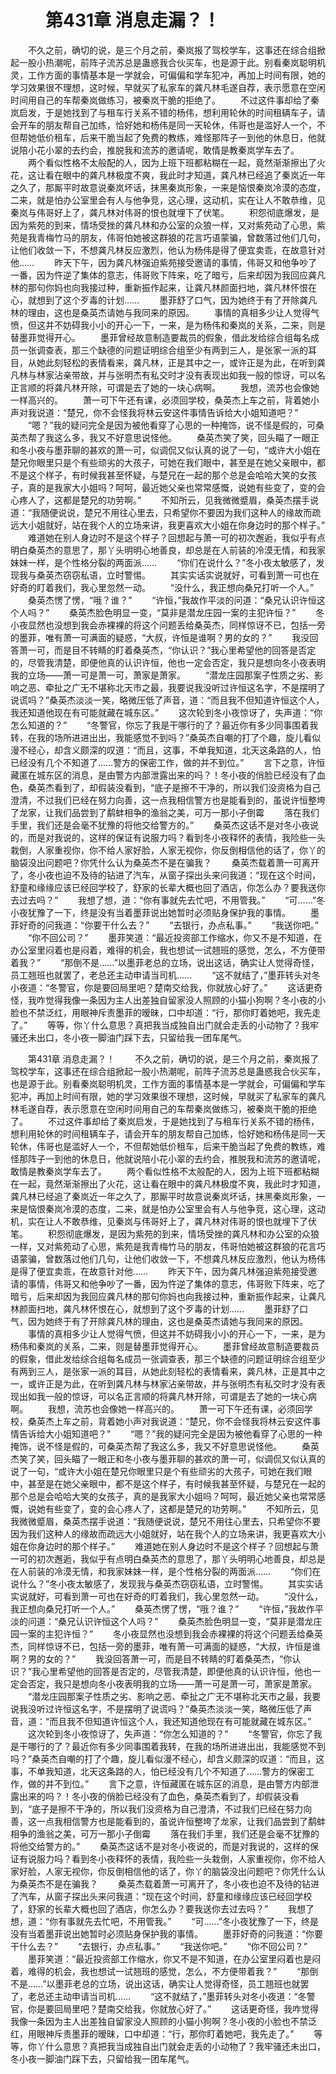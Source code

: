 # 　　第431章 消息走漏？！
　　不久之前，确切的说，是三个月之前，秦岚报了驾校学车，这事还在综合组掀起一股小热潮呢，前阵子流苏总是蛊惑我合伙买车，也是源于此。别看秦岚聪明机灵，工作方面的事情基本是一学就会，可偏偏和学车犯冲，再加上时间有限，她的学习效果很不理想，这时候，早就买了私家车的龚凡林毛遂自荐，表示愿意在空闲时间用自己的车帮秦岚做练习，被秦岚干脆的拒绝了。
　　不过这件事却给了秦岚启发，于是她找到了与租车行关系不错的杨伟，想利用轮休的时间租辆车子，请会开车的朋友帮自己加练，恰好她和杨伟是同一天轮休，伟哥也是滥好人一个，不但帮她低价租车，后来干脆当起了免费的教练，难怪那阵子一到他的休息日，他就说陪小花小翠的去约会，推脱我和流苏的邀请呢，敢情是教秦岚学车去了。
　　两个看似性格不太般配的人，因为上班下班都粘糊在一起，竟然渐渐擦出了火花，这让看在眼中的龚凡林极度不爽，我此时才知道，龚凡林已经追了秦岚近一年之久了，那厮平时故意说秦岚坏话，抹黑秦岚形象，一来是恼恨秦岚冷漠的态度，二来，就是怕办公室里会有人与他争竞，这心理，这动机，实在让人不敢恭维，见秦岚与伟哥好上了，龚凡林对伟哥的恨也就埋下了伏笔。
　　积怨彻底爆发，是因为紫苑的到来，情场受挫的龚凡林和办公室的众狼一样，又对紫苑动了心思，紫苑是我青梅竹马的朋友，伟哥怕她被这群狼的花言巧语蒙骗，曾数落过他们几句，让他们收敛一下，不想龚凡林反应激烈，他认为杨伟是得了便宜卖乖，在故意针对他……
　　昨天下午，因为龚凡林强迫紫苑接受邀请的事情，伟哥又和他争吵了一番，因为忤逆了集体的意志，伟哥败下阵来，吃了暗亏，后来却因为我回应龚凡林的那句你妈也向我接过种，重新振作起来，让龚凡林颜面扫地，龚凡林怀恨在心，就想到了这个歹毒的计划……
　　墨菲舒了口气，因为她终于有了开除龚凡林的理由，这也是桑英杰请她与我同来的原因。
　　事情的真相多少让人觉得气愤，但这并不妨碍我小小的开心一下，一来，是为杨伟和秦岚的关系，二来，则是替墨菲觉得开心。
　　墨菲曾经故意制造要裁员的假象，借此发给综合组每名成员一张调查表，那三个缺德的问题证明综合组至少有两到三人，是张家一派的耳目，从她此刻轻松的表情看来，龚凡林，正是其中之一，或许正是为此，在听到龚凡林与林家沾亲带故，并与张明杰有私交时才没有表现出如我一般的惊讶，可以名正言顺的将龚凡林开除，可谓是去了她的一块心病啊。
　　我想，流苏也会像她一样高兴的。
　　萧一可下午还有课，必须回学校，桑英杰上车之前，背着她小声对我说道：“楚兄，你不会怪我将林云安这件事情告诉给大小姐知道吧？”
　　“嗯？”我的疑问完全是因为被他看穿了心思的一种掩饰，说不怪是假的，可桑英杰帮了我这么多，我又不好意思说怪他。
　　桑英杰笑了笑，回头瞄了一眼正和冬小夜与墨菲聊的甚欢的萧一可，似调侃又似认真的说了一句，“或许大小姐在楚兄你眼里只是个有些顽劣的大孩子，可她在我们眼中，甚至是在她父亲眼中，都不是这个样子，有时候我甚至怀疑，与楚兄在一起的那个总是会哈哈大笑的女孩子，真的是我家大小姐吗？呵呵，最近她父亲也常常感慨，说她有些变了，变的会心疼人了，这都是楚兄的功劳啊。”
　　不知所云，见我微微蹙眉，桑英杰摆手说道：“我随便说说，楚兄不用往心里去，只希望你不要因为我们这种人的缘故而疏远大小姐就好，站在我个人的立场来讲，我更喜欢大小姐在你身边时的那个样子。”
　　难道她在别人身边时不是这个样子？回想起与萧一可的初次邂逅，我似乎有点明白桑英杰的意思了，那丫头明明心地善良，却总是在人前装的冷漠无情，和我家妹妹一样，是个性格分裂的两面派……
　　“你们在说什么？”冬小夜太敏感了，发现我与桑英杰窃窃私语，立时警惕。
　　其实实话实说就好，可看到萧一可也在好奇的盯着我们，我心里忽然一动。
　　“没什么，我正想向桑兄打听一个人。”
　　桑英杰愣了愣，“哦？谁？”
　　“许恒，”我故作平淡的问道：“桑兄认识许恒这个人吗？”
　　桑英杰脸色明显一变，“莫非是潜龙庄园一案的主犯许恒？”
　　冬小夜显然也没想到我会赤裸裸的将这个问题丢给桑英杰，同样惊讶不已，包括一旁的墨菲，唯有萧一可满面的疑惑，“大叔，许恒是谁啊？男的女的？”
　　我没回答萧一可，而是目不转睛的盯着桑英杰，“你认识？”我心里希望他的回答是否定的，尽管我清楚，即便他真的认识许恒，他也一定会否定，我只是想向冬小夜表明我的立场——萧一可是萧一可，萧家是萧家。
　　“潜龙庄园那案子性质之劣、影响之恶、牵扯之广无不堪称北天市之最，我要说我没听过许恒这名字，不是摆明了说谎吗？”桑英杰淡淡一笑，略微压低了声音，道：“而且我不但知道许恒这个人，我还知道他现在有可能就藏在城东区。”
　　这次轮到冬小夜惊讶了，失声道：“你怎么知道的？”
　　“冬警官，你忘了我是干哪行的了？最近你有多少同事围着我转，在我的场所进进出出，我能感觉不到吗？”桑英杰自嘲的打了个趣，旋儿看似漫不经心，却含义颇深的叹道：“而且，这事，不单我知道，北天这条路的人，怕已经没有几个不知道了……警方的保密工作，做的并不到位。”
　　言下之意，许恒藏匿在城东区的消息，是由警方内部泄露出来的吗？！冬小夜的俏脸已经没有了血色，桑英杰看到了，却假装没看到，“底子是擦不干净的，所以我们没资格为自己澄清，不过我们已经在努力向善，这一点我相信警方也是能看到的，虽说许恒整垮了龙家，让我们品尝到了鹬蚌相争的渔翁之美，可万一那小子倒霉
　　落在我们手里，我们还是会毫不犹豫的将他交给警方的。”
　　桑英杰这话不是对冬小夜说的，而是对我说的，这样的保证有说服力吗？看到冬小夜释怀的表情，我险些一头栽倒，人家重视你，你不给人家好脸，人家无视你，你反倒相信他的话了，你丫的脑袋没出问题吧？你凭什么认为桑英杰不是在骗我？
　　桑英杰载着萧一可离开了，冬小夜也迫不及待的钻进了汽车，从窗子探出头来问我道：“现在这个时间，舒童和缘缘应该已经回学校了，舒家的长辈大概也回了酒店，你怎么办？要我送你去过去吗？”
　　我想了想，道：“你有事就先去忙吧，不用管我。”
　　“可……”冬小夜犹豫了一下，终是没有当着墨菲说出她暂时必须贴身保护我的事情。
　　墨菲好奇的问我道：“你要干什么去？”
　　“去银行，办点私事。”
　　“我送你吧。”
　　“你不回公司？”
　　墨菲笑道：“最近投资部工作缩水，你又不是不知道，在办公室里闷着也是闷着，难得的机会，我也想试一试翘班的感觉，怎么，不方便带着我？”
　　“那倒不是……”以墨菲老总的立场，说出这话，确实让人觉得奇怪，员工翘班也就罢了，老总还主动申请当司机……
　　“这不就结了，”墨菲转头对冬小夜道：“冬警官，你是要回局里吧？楚南交给我，你就放心好了。”
　　这话更奇怪，我咋觉得我像一条因为主人出差独自留家没人照顾的小猫小狗啊？冬小夜的小脸也不禁泛红，用眼神斥责墨菲的暧昧，口中却道：“行，那你盯着她吧，我先走了。”
　　等等，你丫什么意思？真把我当成独自出门就会走丢的小动物了？我牢骚还未出口，冬小夜一脚油门踩下去，只留给我一团车尾气。

　　第431章 消息走漏？！
　　不久之前，确切的说，是三个月之前，秦岚报了驾校学车，这事还在综合组掀起一股小热潮呢，前阵子流苏总是蛊惑我合伙买车，也是源于此。别看秦岚聪明机灵，工作方面的事情基本是一学就会，可偏偏和学车犯冲，再加上时间有限，她的学习效果很不理想，这时候，早就买了私家车的龚凡林毛遂自荐，表示愿意在空闲时间用自己的车帮秦岚做练习，被秦岚干脆的拒绝了。
　　不过这件事却给了秦岚启发，于是她找到了与租车行关系不错的杨伟，想利用轮休的时间租辆车子，请会开车的朋友帮自己加练，恰好她和杨伟是同一天轮休，伟哥也是滥好人一个，不但帮她低价租车，后来干脆当起了免费的教练，难怪那阵子一到他的休息日，他就说陪小花小翠的去约会，推脱我和流苏的邀请呢，敢情是教秦岚学车去了。
　　两个看似性格不太般配的人，因为上班下班都粘糊在一起，竟然渐渐擦出了火花，这让看在眼中的龚凡林极度不爽，我此时才知道，龚凡林已经追了秦岚近一年之久了，那厮平时故意说秦岚坏话，抹黑秦岚形象，一来是恼恨秦岚冷漠的态度，二来，就是怕办公室里会有人与他争竞，这心理，这动机，实在让人不敢恭维，见秦岚与伟哥好上了，龚凡林对伟哥的恨也就埋下了伏笔。
　　积怨彻底爆发，是因为紫苑的到来，情场受挫的龚凡林和办公室的众狼一样，又对紫苑动了心思，紫苑是我青梅竹马的朋友，伟哥怕她被这群狼的花言巧语蒙骗，曾数落过他们几句，让他们收敛一下，不想龚凡林反应激烈，他认为杨伟是得了便宜卖乖，在故意针对他……
　　昨天下午，因为龚凡林强迫紫苑接受邀请的事情，伟哥又和他争吵了一番，因为忤逆了集体的意志，伟哥败下阵来，吃了暗亏，后来却因为我回应龚凡林的那句你妈也向我接过种，重新振作起来，让龚凡林颜面扫地，龚凡林怀恨在心，就想到了这个歹毒的计划……
　　墨菲舒了口气，因为她终于有了开除龚凡林的理由，这也是桑英杰请她与我同来的原因。
　　事情的真相多少让人觉得气愤，但这并不妨碍我小小的开心一下，一来，是为杨伟和秦岚的关系，二来，则是替墨菲觉得开心。
　　墨菲曾经故意制造要裁员的假象，借此发给综合组每名成员一张调查表，那三个缺德的问题证明综合组至少有两到三人，是张家一派的耳目，从她此刻轻松的表情看来，龚凡林，正是其中之一，或许正是为此，在听到龚凡林与林家沾亲带故，并与张明杰有私交时才没有表现出如我一般的惊讶，可以名正言顺的将龚凡林开除，可谓是去了她的一块心病啊。
　　我想，流苏也会像她一样高兴的。
　　萧一可下午还有课，必须回学校，桑英杰上车之前，背着她小声对我说道：“楚兄，你不会怪我将林云安这件事情告诉给大小姐知道吧？”
　　“嗯？”我的疑问完全是因为被他看穿了心思的一种掩饰，说不怪是假的，可桑英杰帮了我这么多，我又不好意思说怪他。
　　桑英杰笑了笑，回头瞄了一眼正和冬小夜与墨菲聊的甚欢的萧一可，似调侃又似认真的说了一句，“或许大小姐在楚兄你眼里只是个有些顽劣的大孩子，可她在我们眼中，甚至是在她父亲眼中，都不是这个样子，有时候我甚至怀疑，与楚兄在一起的那个总是会哈哈大笑的女孩子，真的是我家大小姐吗？呵呵，最近她父亲也常常感慨，说她有些变了，变的会心疼人了，这都是楚兄的功劳啊。”
　　不知所云，见我微微蹙眉，桑英杰摆手说道：“我随便说说，楚兄不用往心里去，只希望你不要因为我们这种人的缘故而疏远大小姐就好，站在我个人的立场来讲，我更喜欢大小姐在你身边时的那个样子。”
　　难道她在别人身边时不是这个样子？回想起与萧一可的初次邂逅，我似乎有点明白桑英杰的意思了，那丫头明明心地善良，却总是在人前装的冷漠无情，和我家妹妹一样，是个性格分裂的两面派……
　　“你们在说什么？”冬小夜太敏感了，发现我与桑英杰窃窃私语，立时警惕。
　　其实实话实说就好，可看到萧一可也在好奇的盯着我们，我心里忽然一动。
　　“没什么，我正想向桑兄打听一个人。”
　　桑英杰愣了愣，“哦？谁？”
　　“许恒，”我故作平淡的问道：“桑兄认识许恒这个人吗？”
　　桑英杰脸色明显一变，“莫非是潜龙庄园一案的主犯许恒？”
　　冬小夜显然也没想到我会赤裸裸的将这个问题丢给桑英杰，同样惊讶不已，包括一旁的墨菲，唯有萧一可满面的疑惑，“大叔，许恒是谁啊？男的女的？”
　　我没回答萧一可，而是目不转睛的盯着桑英杰，“你认识？”我心里希望他的回答是否定的，尽管我清楚，即便他真的认识许恒，他也一定会否定，我只是想向冬小夜表明我的立场——萧一可是萧一可，萧家是萧家。
　　“潜龙庄园那案子性质之劣、影响之恶、牵扯之广无不堪称北天市之最，我要说我没听过许恒这名字，不是摆明了说谎吗？”桑英杰淡淡一笑，略微压低了声音，道：“而且我不但知道许恒这个人，我还知道他现在有可能就藏在城东区。”
　　这次轮到冬小夜惊讶了，失声道：“你怎么知道的？”
　　“冬警官，你忘了我是干哪行的了？最近你有多少同事围着我转，在我的场所进进出出，我能感觉不到吗？”桑英杰自嘲的打了个趣，旋儿看似漫不经心，却含义颇深的叹道：“而且，这事，不单我知道，北天这条路的人，怕已经没有几个不知道了……警方的保密工作，做的并不到位。”
　　言下之意，许恒藏匿在城东区的消息，是由警方内部泄露出来的吗？！冬小夜的俏脸已经没有了血色，桑英杰看到了，却假装没看到，“底子是擦不干净的，所以我们没资格为自己澄清，不过我们已经在努力向善，这一点我相信警方也是能看到的，虽说许恒整垮了龙家，让我们品尝到了鹬蚌相争的渔翁之美，可万一那小子倒霉
　　落在我们手里，我们还是会毫不犹豫的将他交给警方的。”
　　桑英杰这话不是对冬小夜说的，而是对我说的，这样的保证有说服力吗？看到冬小夜释怀的表情，我险些一头栽倒，人家重视你，你不给人家好脸，人家无视你，你反倒相信他的话了，你丫的脑袋没出问题吧？你凭什么认为桑英杰不是在骗我？
　　桑英杰载着萧一可离开了，冬小夜也迫不及待的钻进了汽车，从窗子探出头来问我道：“现在这个时间，舒童和缘缘应该已经回学校了，舒家的长辈大概也回了酒店，你怎么办？要我送你去过去吗？”
　　我想了想，道：“你有事就先去忙吧，不用管我。”
　　“可……”冬小夜犹豫了一下，终是没有当着墨菲说出她暂时必须贴身保护我的事情。
　　墨菲好奇的问我道：“你要干什么去？”
　　“去银行，办点私事。”
　　“我送你吧。”
　　“你不回公司？”
　　墨菲笑道：“最近投资部工作缩水，你又不是不知道，在办公室里闷着也是闷着，难得的机会，我也想试一试翘班的感觉，怎么，不方便带着我？”
　　“那倒不是……”以墨菲老总的立场，说出这话，确实让人觉得奇怪，员工翘班也就罢了，老总还主动申请当司机……
　　“这不就结了，”墨菲转头对冬小夜道：“冬警官，你是要回局里吧？楚南交给我，你就放心好了。”
　　这话更奇怪，我咋觉得我像一条因为主人出差独自留家没人照顾的小猫小狗啊？冬小夜的小脸也不禁泛红，用眼神斥责墨菲的暧昧，口中却道：“行，那你盯着她吧，我先走了。”
　　等等，你丫什么意思？真把我当成独自出门就会走丢的小动物了？我牢骚还未出口，冬小夜一脚油门踩下去，只留给我一团车尾气。
